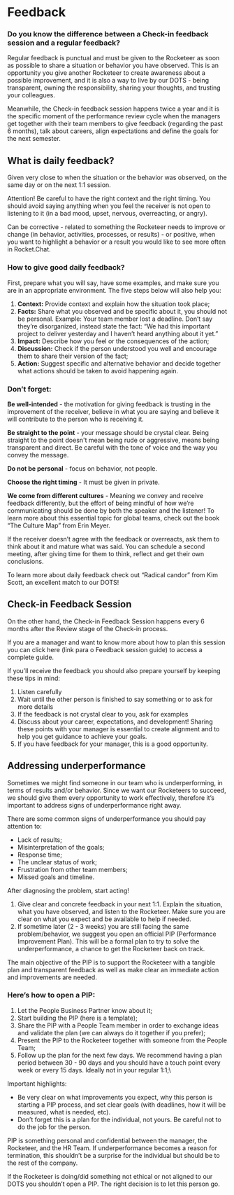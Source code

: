 # Feedback

### Do you know the difference between a Check-in feedback session and a regular feedback?

Regular feedback is punctual and must be given to the Rocketeer as soon as possible to share a situation or behavior you have observed. This is an opportunity you give another Rocketeer to create awareness about a possible improvement, and it is also a way to live by our DOTS - being transparent, owning the responsibility, sharing your thoughts, and trusting your colleagues.&#x20;

Meanwhile, the Check-in feedback session happens twice a year and it is the specific moment of the performance review cycle when the managers get together with their team members to give feedback (regarding the past 6 months), talk about careers, align expectations and define the goals for the next semester.&#x20;

## What is daily feedback?

Given very close to when the situation or the behavior was observed, on the same day or on the next 1:1 session.&#x20;

Attention! Be careful to have the right context and the right timing. You should avoid saying anything when you feel the receiver is not open to listening to it (in a bad mood, upset, nervous, overreacting, or angry).

Can be corrective - related to something the Rocketeer needs to improve or change (in behavior, activities, processes, or results) - or positive, when you want to highlight a behavior or a result you would like to see more often in Rocket.Chat.&#x20;

### How to give good daily feedback?

First, prepare what you will say, have some examples, and make sure you are in an appropriate environment. The five steps below will also help you:

1. **Context:** Provide context and explain how the situation took place;
2. **Facts:** Share what you observed and be specific about it, you should not be personal. Example: Your team member lost a deadline. Don’t say they’re disorganized, instead state the fact: “We had this important project to deliver yesterday and I haven’t heard anything about it yet.” &#x20;
3. **Impact:** Describe how you feel or the consequences of the action;
4. **Discussion:** Check if the person understood you well and encourage them to share their version of the fact;
5. **Action:** Suggest specific and alternative behavior and decide together what actions should be taken to avoid happening again.

### **Don’t forget:**

**Be well-intended** - the motivation for giving feedback is trusting in the improvement of the receiver, believe in what you are saying and believe it will contribute to the person who is receiving it.

**Be straight to the point** - your message should be crystal clear. Being straight to the point doesn't mean being rude or aggressive, means being transparent and direct. Be careful with the tone of voice and the way you convey the message.&#x20;

**Do not be personal** - focus on behavior, not people.&#x20;

**Choose the right timing** - It must be given in private.&#x20;

**We come from different cultures** - Meaning we convey and receive feedback differently, but the effort of being mindful of how we’re communicating should be done by both the speaker and the listener! To learn more about this essential topic for global teams, check out the book “The Culture Map” from Erin Meyer.  &#x20;

If the receiver doesn’t agree with the feedback or overreacts, ask them to think about it and mature what was said. You can schedule a second meeting, after giving time for them to think, reflect and get their own conclusions.&#x20;

To learn more about daily feedback check out “Radical candor” from Kim Scott,  an excellent match to our DOTS!&#x20;

## Check-in Feedback Session

On the other hand, the Check-in Feedback Session happens every 6 months after the Review stage of the Check-in process.&#x20;

If you are a manager and want to know more about how to plan this session you can click here (link para o Feedback session guide) to access a complete guide.

If you’ll receive the feedback you should also prepare yourself by keeping these tips in mind:

1. Listen carefully&#x20;
2. Wait until the other person is finished to say something or to ask for more details
3. If the feedback is not crystal clear to you, ask for examples&#x20;
4. Discuss about your career, expectations, and development! Sharing these points with your manager is essential to create alignment and to help you get guidance to achieve your goals.&#x20;
5. If you have feedback for your manager, this is a good opportunity.&#x20;

## Addressing underperformance

Sometimes we might find someone in our team who is underperforming, in terms of results and/or behavior. Since we want our Rocketeers to succeed, we should give them every opportunity to work effectively, therefore it’s important to address signs of underperformance right away. &#x20;

There are some common signs of underperformance you should pay attention to:

* Lack of results;
* Misinterpretation of the goals;
* Response time;
* The unclear status of work;
* Frustration from other team members;
* Missed goals and timeline.

After diagnosing the problem, start acting!&#x20;

1. Give clear and concrete feedback in your next 1:1. Explain the situation, what you have observed, and listen to the Rocketeer. Make sure you are clear on what you expect and be available to help if needed.
2. If sometime later (2 - 3 weeks) you are still facing the same problem/behavior, we suggest you open an official PIP (Performance Improvement Plan). This will be a formal plan to try to solve the underperformance, a chance to get the Rocketeer back on track.&#x20;

The main objective of the PIP is to support the Rocketeer with a tangible plan and transparent feedback as well as make clear an immediate action and improvements are needed.&#x20;

### Here’s how to open a PIP:

1. Let the People Business Partner know about it;
2. Start building the PIP (here is a template);
3. Share the PIP with a People Team member in order to exchange ideas and validate the plan (we can always do it together if you prefer);
4. Present the PIP to the Rocketeer together with someone from the People Team;
5. Follow up the plan for the next few days. We recommend having a plan period between 30 - 90 days and you should have a touch point every week or every 15 days. Ideally not in your regular 1:1;\


Important highlights:&#x20;

* Be very clear on what improvements you expect, why this person is starting a PIP process, and set clear goals (with deadlines, how it will be measured, what is needed, etc).&#x20;
* Don’t forget this is a plan for the individual, not yours. Be careful not to do the job for the person.&#x20;

PIP is something personal and confidential between the manager, the Rocketeer, and the HR Team. If underperformance becomes a reason for termination, this shouldn’t be a surprise for the individual but should be to the rest of the company.&#x20;

If the Rocketeer is doing/did something not ethical or not aligned to our DOTS you shouldn’t open a PIP. The right decision is to let this person go.&#x20;
